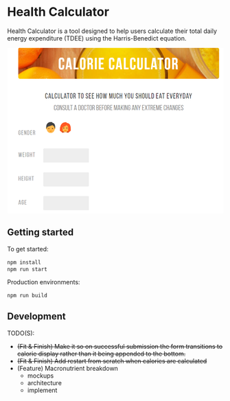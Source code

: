 # Health Calculator

Health Calculator is a tool designed to help users calculate their total daily energy expenditure (TDEE)
using the Harris-Benedict equation.

![Screenshot](reposcreenshot.PNG)

## Getting started

To get started:
```
npm install
npm run start
```

Production environments:
```
npm run build
```

## Development

TODO(S):
- <del>(Fit & Finish) Make it so on successful submission the form transitions to calorie display rather than it being appended to the bottom.</del>
- <del>(Fit & Finish) Add restart from scratch when calories are calculated</del>
- (Feature) Macronutrient breakdown
    - mockups
    - architecture
    - implement
